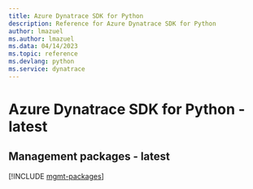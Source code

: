```yaml
---
title: Azure Dynatrace SDK for Python
description: Reference for Azure Dynatrace SDK for Python
author: lmazuel
ms.author: lmazuel
ms.data: 04/14/2023
ms.topic: reference
ms.devlang: python
ms.service: dynatrace
---
```

# Azure Dynatrace SDK for Python - latest

## Management packages - latest
[!INCLUDE [mgmt-packages](dynatrace-mgmt-index.md)]